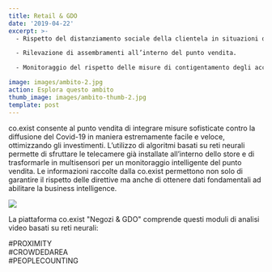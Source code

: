 ```yaml
---
title: Retail & GDO
date: '2019-04-22'
excerpt: >-
  - Rispetto del distanziamento sociale della clientela in situazioni di coda.

  - Rilevazione di assembramenti all’interno del punto vendita.

  - Monitoraggio del rispetto delle misure di contigentamento degli accessi.

image: images/ambito-2.jpg
action: Esplora questo ambito
thumb_image: images/ambito-thumb-2.jpg
template: post
---
```


co.exist consente al punto vendita di integrare misure sofisticate contro la diffusione del Covid-19 in maniera estremamente facile e veloce, ottimizzando gli investimenti.
L’utilizzo di algoritmi basati su reti neurali permette di sfruttare le telecamere già installate all’interno dello store e di trasformarle in multisensori per un monitoraggio intelligente del punto vendita. Le informazioni raccolte dalla co.exist permettono non solo di garantire il rispetto delle direttive ma anche di ottenere dati fondamentali ad abilitare la business intelligence.

<img src="/images/icone_ambiti_retail_gdo.png" class="ambiti" />

La piattaforma co.exist "Negozi & GDO" comprende questi moduli di analisi video basati su reti neurali:

\#PROXIMITY<br/>
\#CROWDEDAREA<br/>
\#PEOPLECOUNTING
